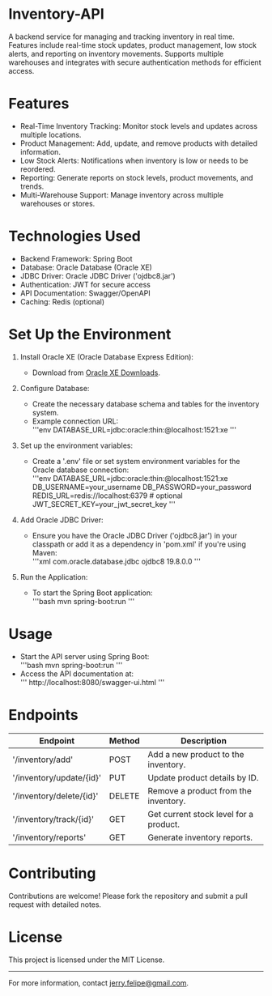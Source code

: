 # Inventory-API
A backend service for managing and tracking inventory in real time. Features include real-time stock updates, product management, low stock alerts, and reporting on inventory movements. Supports multiple warehouses and integrates with secure authentication methods for efficient access.

# Features  
- Real-Time Inventory Tracking: Monitor stock levels and updates across multiple locations.  
- Product Management: Add, update, and remove products with detailed information.  
- Low Stock Alerts: Notifications when inventory is low or needs to be reordered.  
- Reporting: Generate reports on stock levels, product movements, and trends.  
- Multi-Warehouse Support: Manage inventory across multiple warehouses or stores.

# Technologies Used  
- Backend Framework: Spring Boot  
- Database: Oracle Database (Oracle XE)  
- JDBC Driver: Oracle JDBC Driver ('ojdbc8.jar')  
- Authentication: JWT for secure access  
- API Documentation: Swagger/OpenAPI  
- Caching: Redis (optional)  

# Set Up the Environment  
1. Install Oracle XE (Oracle Database Express Edition):  
   - Download from [Oracle XE Downloads](https://www.oracle.com/database/technologies/xe-downloads.html).  

2. Configure Database:  
   - Create the necessary database schema and tables for the inventory system.  
   - Example connection URL:  
     '''env
     DATABASE_URL=jdbc:oracle:thin:@localhost:1521:xe
     '''

3. Set up the environment variables:  
   - Create a '.env' file or set system environment variables for the Oracle database connection:  
     '''env
     DATABASE_URL=jdbc:oracle:thin:@localhost:1521:xe
     DB_USERNAME=your_username
     DB_PASSWORD=your_password
     REDIS_URL=redis://localhost:6379  # optional
     JWT_SECRET_KEY=your_jwt_secret_key
     '''

4. Add Oracle JDBC Driver:  
   - Ensure you have the Oracle JDBC Driver ('ojdbc8.jar') in your classpath or add it as a dependency in 'pom.xml' if you're using Maven:  
     '''xml
     <dependency>
         <groupId>com.oracle.database.jdbc</groupId>
         <artifactId>ojdbc8</artifactId>
         <version>19.8.0.0</version>
     </dependency>
     '''

5. Run the Application:  
   - To start the Spring Boot application:  
     '''bash
     mvn spring-boot:run
     '''

# Usage  
- Start the API server using Spring Boot:  
  '''bash
  mvn spring-boot:run
  '''  
- Access the API documentation at:  
  '''
  http://localhost:8080/swagger-ui.html
  '''

# Endpoints  
| Endpoint                     | Method | Description                            |  
|------------------------------|--------|----------------------------------------|  
| '/inventory/add'             | POST   | Add a new product to the inventory.    |  
| '/inventory/update/{id}'     | PUT    | Update product details by ID.          |  
| '/inventory/delete/{id}'     | DELETE | Remove a product from the inventory.   |  
| '/inventory/track/{id}'      | GET    | Get current stock level for a product. |  
| '/inventory/reports'         | GET    | Generate inventory reports.            |  

# Contributing  
Contributions are welcome! Please fork the repository and submit a pull request with detailed notes.

# License  
This project is licensed under the MIT License.

---  
For more information, contact jerry.felipe@gmail.com.
